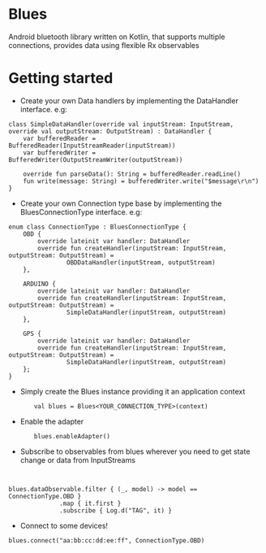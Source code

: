 # Blues
Android bluetooth library written on Kotlin, that supports multiple connections, provides data using flexible Rx observables

# Getting started

* Create your own Data handlers by implementing the DataHandler interface. e.g:
```
class SimpleDataHandler(override val inputStream: InputStream, override val outputStream: OutputStream) : DataHandler {
    var bufferedReader = BufferedReader(InputStreamReader(inputStream))
    var bufferedWriter = BufferedWriter(OutputStreamWriter(outputStream))
    
    override fun parseData(): String = bufferedReader.readLine()
    fun write(message: String) = bufferedWriter.write("$message\r\n")
}
```

* Create your own Connection type base by implementing the BluesConnectionType interface. e.g:
```
enum class ConnectionType : BluesConnectionType {
    OBD {
        override lateinit var handler: DataHandler
        override fun createHandler(inputStream: InputStream, outputStream: OutputStream) =
                OBDDataHandler(inputStream, outputStream)
    },

    ARDUINO {
        override lateinit var handler: DataHandler
        override fun createHandler(inputStream: InputStream, outputStream: OutputStream) =
                SimpleDataHandler(inputStream, outputStream)
    },

    GPS {
        override lateinit var handler: DataHandler
        override fun createHandler(inputStream: InputStream, outputStream: OutputStream) =
                SimpleDataHandler(inputStream, outputStream)
    };
}
```

* Simply create the Blues instance providing it an application context
```
       val blues = Blues<YOUR_CONNECTION_TYPE>(context)
```
* Enable the adapter
```
       blues.enableAdapter()
```


* Subscribe to observables from blues wherever you need to get state change or data from InputStreams
```


blues.dataObservable.filter { (_, model) -> model == ConnectionType.OBD }
              .map { it.first }
              .subscribe { Log.d("TAG", it) }
```

* Connect to some devices!
```
blues.connect("aa:bb:cc:dd:ee:ff", ConnectionType.OBD)
```
